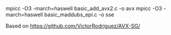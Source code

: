 mpicc -O3 -march=haswell  basic_add_avx2.c -o avx
mpicc -O3 -march=haswell  basic_maddubs_epi.c -o sse

Based on https://github.com/VictorRodriguez/AVX-SG/


